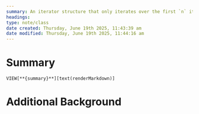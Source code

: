```yaml
---
summary: An iterator structure that only iterates over the first `n` iterations of `iter`. The struct is created by the `take` method on `Iterator`.
headings: 
type: note/class
date created: Thursday, June 19th 2025, 11:43:39 am
date modified: Thursday, June 19th 2025, 11:44:16 am
---
```


# Summary
`VIEW[**{summary}**][text(renderMarkdown)]`

# Additional Background